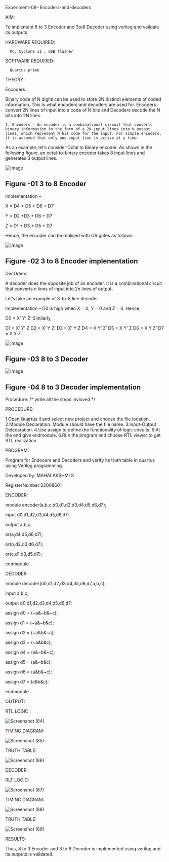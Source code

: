 Experiment-08- Encoders-and-decoders

AIM:

To implement 8 to 3 Encoder and  3to8 Decoder using verilog and validate its outputs

HARDWARE REQUIRED:

      PC, Cyclone II , USB flasher
      
SOFTWARE REQUIRED:

      Quartus prime
      
THEORY :

Encoders

Binary code of N digits can be used to store 2N distinct elements of coded information. This is what encoders and decoders are used for. Encoders convert 2N lines of input into a code of N bits and Decoders decode the N bits into 2N lines.

    1. Encoders - An encoder is a combinational circuit that converts binary information in the form of a 2N input lines into N output lines, which represent N bit code for the input. For simple encoders, it is assumed that only one input line is active at a time.

As an example, let’s consider Octal to Binary encoder. As shown in the following figure, an octal-to-binary encoder takes 8 input lines and generates 3 output lines.

![image](https://user-images.githubusercontent.com/36288975/171543588-bc0746df-a173-4b35-989e-5fb7d385fe8a.png)
## Figure -01 3 to 8 Encoder 


Implementation –

X = D4 + D5 + D6 + D7

Y = D2 +D3 + D6 + D7

Z = D1 + D3 + D5 + D7

Hence, the encoder can be realised with OR gates as follows:


![image](https://user-images.githubusercontent.com/36288975/171543740-68403b82-aa93-4c98-9343-f32b14885a2e.png)
## Figure -02 3 to 8 Encoder implenentation 

DecOders:
 
A decoder does the opposite job of an encoder. It is a combinational circuit that converts n lines of input into 2n lines of output.

Let’s take an example of 3-to-8 line decoder.

Implementation –
D0 is high when X = 0, Y = 0 and Z = 0. Hence,

D0 = X’ Y’ Z’ 
Similarly,

D1 = X’ Y’ Z
D2 = X’ Y Z’
D3 = X’ Y Z
D4 = X Y’ Z’
D5 = X Y’ Z
D6 = X Y Z’
D7 = X Y Z 


![image](https://user-images.githubusercontent.com/36288975/171543978-ee2d0671-2846-40a1-8705-507fd6287a49.png)
## Figure -03 8 to 3 Decoder 



![image](https://user-images.githubusercontent.com/36288975/171543866-5a6eace6-8683-49d7-9c4f-a7cb30ec3035.png)
## Figure -04 8 to 3 Decoder implementation 

Procedure:
/* write all the steps invloved */



PROCEDURE:

1.Open Quartus II and select new project and choose the file location. 2.Module Declaration. Module should have the file name. 3.Input-Output Delecaration. 4.Use assign to define the functionality of logic circuits. 5.At the end give endmodule. 6.Run the program and choose RTL viewer to get RTL realization.

PROGRAM:

Program for Endocers and Decoders  and verify its truth table in quartus using Verilog programming.

Developed by: MAHALAKSHMI S

RegisterNumber:22008601

ENCODER:

module encoder(a,b,c,d0,d1,d2,d3,d4,d5,d6,d7);

input d0,d1,d2,d3,d4,d5,d6,d7;

output a,b,c;

or(a,d4,d5,d6,d7);

or(b,d2,d3,d6,d7);

or(c,d1,d3,d5,d7);

endmodule



DECODER:

module decoder(d0,d1,d2,d3,d4,d5,d6,d7,a,b,c);

input a,b,c;

output d0,d1,d2,d3,d4,d5,d6,d7;

assign d0 = (~a&~b&~c);

assign d1 = (~a&~b&c);

assign d2 = (~a&b&~c);

assign d3 = (~a&b&c);

assign d4 = (a&~b&~c);

assign d5 = (a&~b&c);

assign d6 = (a&b&~c);

assign d7 = (a&b&c);

endmodule



OUTPUT:


RTL LOGIC :

![Screenshot (84)](https://user-images.githubusercontent.com/122199968/213879296-f881c552-6e90-4585-8eac-a214742bd85c.png)


TIMING DIAGRAM:

![Screenshot (85)](https://user-images.githubusercontent.com/122199968/213879348-ad4a87db-367b-412c-9709-a16c0596afe0.png)


TRUTH TABLE:

![Screenshot (86)](https://user-images.githubusercontent.com/122199968/213879405-265769ad-ba41-4f81-8dba-3eb1b7175566.png)


DECODER:

RLT LOGIC:

![Screenshot (87)](https://user-images.githubusercontent.com/122199968/213879439-0b5ff511-e7ee-4cce-a6a3-83fb5e9e0790.png)


TIMING DIAGRAM:

![Screenshot (88)](https://user-images.githubusercontent.com/122199968/213879492-ecf787a3-7f13-45f3-a8f3-e8a297e9bdc5.png)


TRUTH TABLE:

![Screenshot (89)](https://user-images.githubusercontent.com/122199968/213879539-247a4c08-43f2-4f2b-bf60-15af4b1dfe77.png)



RESULTS:

Thus, 8 to 3 Encoder and 3 to 8 Decoder is implemented using verilog and its outputs is validated.





